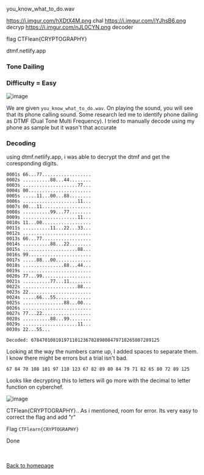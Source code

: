 you_know_what_to_do.wav

https://i.imgur.com/hXDtX4M.png chal
https://i.imgur.com/jYJhsB6.png decryp 
https://i.imgur.com/nJL0CYN.png decoder

flag CTFlean{CRYPTOGRAPHY}

dtmf.netlify.app

### Tone Dailing 

### Difficulty = Easy

![image](https://i.imgur.com/hXDtX4M.png)

We are given ```you_know_what_to_do.wav```. On playing the sound, you will see that its phone calling sound. Some research led me to identify phone dailing as DTMF (Dual Tone Multi Frequency). I tried to manually decode using my phone as sample but it wasn't that accurate

### Decoding

using dtmf.netlify.app, i was able to decrypt the dtmf and get the coresponding digits. 

```
0001s 66...77..................
0002s ..........88...44........
0003s ....................77...
0004s 00.......................
0005s .....11...00...88........
0006s ....................11...
0007s 00...11..................
0008s ..........99...77........
0009s ....................11...
0010s 11...00..................
0011s ..........11...22...33...
0012s .........................
0013s 66...77..................
0014s ..........88...22........
0015s ....................88...
0016s 99.......................
0017s .....88...00.............
0018s ...............88...44...
0019s .........................
0020s 77...99..................
0021s ..........77...11........
0022s ....................88...
0023s 22.......................
0024s .....66...55.............
0025s ...............88...00...
0026s .........................
0027s 77...22..................
0028s ..........88...99........
0029s ....................11...
0030s 22...55...

Decoded: 67847010810197110123678289808479718265807289125

```

Looking at the way the numbers came up, I added spaces to separate them. I know there might be errors but a trial isn't bad.

```67 84 70 108 101 97 110 123 67 82 89 80 84 79 71 82 65 80 72 89 125```

Looks like decrypting this to letters will go more with the decimal to letter function on cyberchef.

![image](https://i.imgur.com/nJL0CYN.png)

CTFlean{CRYPTOGRAPHY}.. As i mentioned, room for error. Its very easy to correct the flag and add "r"

Flag ```CTFlearn{CRYPTOGRAPHY}```

Done

<br><br>
[Back to homepage](../../../index.md)